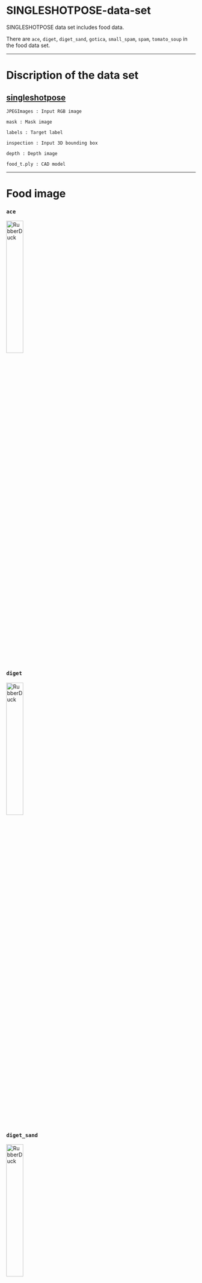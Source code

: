 # SINGLESHOTPOSE-data-set
SINGLESHOTPOSE data set includes food data.

There are `ace`, `diget`, `diget_sand`, `gotica`, `small_spam`, `spam`, `tomato_soup` in the food data set.



* * *
# Discription of the data set


## [singleshotpose](https://drive.google.com/drive/folders/1KIaRF-iPUBoTEOu4agdcffVfHysYrNGc?usp=sharing)
```
JPEGImages : Input RGB image

mask : Mask image

labels : Target label

inspection : Input 3D bounding box

depth : Depth image

food_t.ply : CAD model
```


* * *
# Food image
### `ace`
<img src="https://user-images.githubusercontent.com/54105796/67358408-39cd4280-f59b-11e9-9ad6-520f90ce369b.jpg" width="30%" height="30%" title="px(픽셀) 크기 설정" alt="RubberDuck"></img>

### `diget`
<img src="https://user-images.githubusercontent.com/54105796/67358632-06d77e80-f59c-11e9-9ee9-5625c3a7572c.jpg" width="30%" height="30%" title="px(픽셀) 크기 설정" alt="RubberDuck"></img>

### `diget_sand`
<img src="https://user-images.githubusercontent.com/54105796/67358729-3f775800-f59c-11e9-8612-61364abbabc5.jpg" width="30%" height="30%" title="px(픽셀) 크기 설정" alt="RubberDuck"></img>

### `gotica`
<img src="https://user-images.githubusercontent.com/54105796/67358791-6df53300-f59c-11e9-9cd3-1846f44bdc6b.jpg" width="30%" height="30%" title="px(픽셀) 크기 설정" alt="RubberDuck"></img>

### `small_spam`
<img src="https://user-images.githubusercontent.com/54105796/67358844-911fe280-f59c-11e9-9b46-268ceb9463ec.jpg" width="30%" height="30%" title="px(픽셀) 크기 설정" alt="RubberDuck"></img>

### `spam`
<img src="https://user-images.githubusercontent.com/54105796/67358865-a7c63980-f59c-11e9-94e7-187c0669e3d0.jpg" width="30%" height="30%" title="px(픽셀) 크기 설정" alt="RubberDuck"></img>

### `tomato_soup`
<img src="https://user-images.githubusercontent.com/54105796/67358917-ccbaac80-f59c-11e9-8790-a1325bb4669f.jpg" width="30%" height="30%" title="px(픽셀) 크기 설정" alt="RubberDuck"></img>
